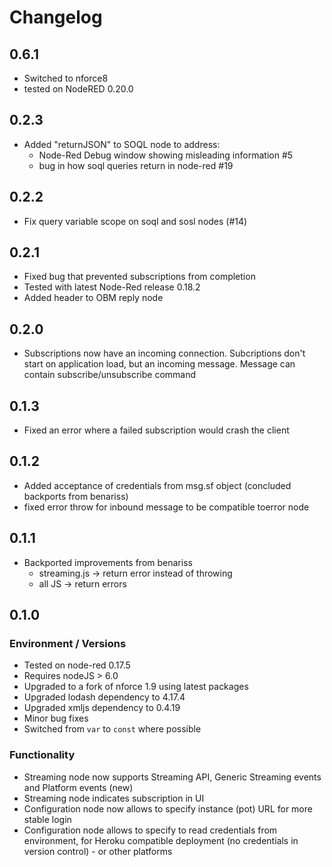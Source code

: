 # Changelog

## 0.6.1

- Switched to nforce8
- tested on NodeRED 0.20.0

## 0.2.3

- Added "returnJSON" to SOQL node to address:
  - Node-Red Debug window showing misleading information #5
  - bug in how soql queries return in node-red #19

## 0.2.2

- Fix query variable scope on soql and sosl nodes (#14)

## 0.2.1

- Fixed bug that prevented subscriptions from completion
- Tested with latest Node-Red release 0.18.2
- Added header to OBM reply node

## 0.2.0

- Subscriptions now have an incoming connection. Subcriptions don't start on application load, but an incoming message. Message can contain subscribe/unsubscribe command

## 0.1.3

- Fixed an error where a failed subscription would crash the client

## 0.1.2

- Added acceptance of credentials from msg.sf object (concluded backports from benariss)
- fixed error throw for inbound message to be compatible toerror node

## 0.1.1

- Backported improvements from benariss
  - streaming.js -> return error instead of throwing
  - all JS -> return errors

## 0.1.0

### Environment / Versions

- Tested on node-red 0.17.5
- Requires nodeJS > 6.0
- Upgraded to a fork of nforce 1.9 using latest packages
- Upgraded lodash dependency to 4.17.4
- Upgraded xmljs dependency to 0.4.19
- Minor bug fixes
- Switched from `var` to `const` where possible

### Functionality

- Streaming node now supports Streaming API, Generic Streaming events and Platform events (new)
- Streaming node indicates subscription in UI
- Configuration node now allows to specify instance (pot) URL for more stable login
- Configuration node allows to specify to read credentials from environment, for Heroku compatible deployment (no credentials in version control) - or other platforms
